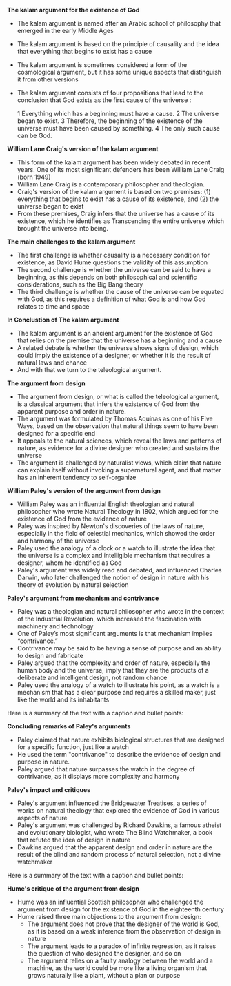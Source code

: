 **The kalam argument for the existence of God**

- The kalam argument is named after an Arabic school of philosophy that emerged in the early Middle Ages
- The kalam argument is based on the principle of causality and the idea that everything that begins to exist has a cause
- The kalam argument is sometimes considered a form of the cosmological argument, but it has some unique aspects that distinguish it from other versions
- The kalam argument consists of four propositions that lead to the conclusion that God exists as the first cause of the universe :

  1 Everything which has a beginning must have a cause.
  2 The universe began to exist.
  3 Therefore, the beginning of the existence of the universe must have been caused by something.
  4 The only such cause can be God.

**William Lane Craig's version of the kalam argument**

- This form of the kalam argument has been widely debated in recent years. One of its most significant defenders has been William Lane Craig (born 1949)
- William Lane Craig is a contemporary philosopher and theologian.
- Craig's version of the kalam argument is based on two premises: 
  (1) everything that begins to exist has a cause of its existence, and 
  (2) the universe began to exist
- From these premises, Craig infers that the universe has a cause of its existence, which he identifies as Transcending the entire universe which brought the universe into being.

**The main challenges to the kalam argument**

- The first challenge is whether causality is a necessary condition for existence, as David Hume questions the validity of this assumption
- The second challenge is whether the universe can be said to have a beginning, as this depends on both philosophical and scientific considerations, such as the Big Bang theory
- The third challenge is whether the cause of the universe can be equated with God, as this requires a definition of what God is and how God relates to time and space

**In Conclustion of The kalam argument**

- The kalam argument is an ancient argument for the existence of God that relies on the premise that the universe has a beginning and a cause
- A related debate is whether the universe shows signs of design, which could imply the existence of a designer, or whether it is the result of natural laws and chance
- And with that we turn to the teleological argument.

**The argument from design**

- The argument from design, or what is called the teleological argument, is a classical argument that infers the existence of God from the apparent purpose and order in nature.
- The argument was formulated by Thomas Aquinas as one of his Five Ways, based on the observation that natural things seem to have been designed for a specific end
- It appeals to the natural sciences, which reveal the laws and patterns of nature, as evidence for a divine designer who created and sustains the universe
- The argument is challenged by naturalist views, which claim that nature can explain itself without invoking a supernatural agent, and that matter has an inherent tendency to self-organize

**William Paley's version of the argument from design**

- William Paley was an influential English theologian and natural philosopher who wrote Natural Theology in 1802, which argued for the existence of God from the evidence of nature
- Paley was inspired by Newton's discoveries of the laws of nature, especially in the field of celestial mechanics, which showed the order and harmony of the universe
- Paley used the analogy of a clock or a watch to illustrate the idea that the universe is a complex and intelligible mechanism that requires a designer, whom he identified as God
- Paley's argument was widely read and debated, and influenced Charles Darwin, who later challenged the notion of design in nature with his theory of evolution by natural selection

**Paley's argument from mechanism and contrivance**

- Paley was a theologian and natural philosopher who wrote in the context of the Industrial Revolution, which increased the fascination with machinery and technology
- One of Paley’s most significant arguments is that mechanism implies “contrivance.”
- Contrivance may be said to be having a sense of purpose and an ability to design and fabricate
- Paley argued that the complexity and order of nature, especially the human body and the universe, imply that they are the products of a deliberate and intelligent design, not random chance
- Paley used the analogy of a watch to illustrate his point, as a watch is a mechanism that has a clear purpose and requires a skilled maker, just like the world and its inhabitants

Here is a summary of the text with a caption and bullet points:

**Concluding remarks of Paley's arguments**

- Paley claimed that nature exhibits biological structures that are designed for a specific function, just like a watch
- He used the term "contrivance" to describe the evidence of design and purpose in nature.
- Paley argued that nature surpasses the watch in the degree of contrivance, as it displays more complexity and harmony

**Paley's impact and critiques**

- Paley's argument influenced the Bridgewater Treatises, a series of works on natural theology that explored the evidence of God in various aspects of nature
- Paley's argument was challenged by Richard Dawkins, a famous atheist and evolutionary biologist, who wrote The Blind Watchmaker, a book that refuted the idea of design in nature
- Dawkins argued that the apparent design and order in nature are the result of the blind and random process of natural selection, not a divine watchmaker

Here is a summary of the text with a caption and bullet points:

**Hume's critique of the argument from design**

- Hume was an influential Scottish philosopher who challenged the argument from design for the existence of God in the eighteenth century
- Hume raised three main objections to the argument from design:
  - The argument does not prove that the designer of the world is God, as it is based on a weak inference from the observation of design in nature
  - The argument leads to a paradox of infinite regression, as it raises the question of who designed the designer, and so on
  - The argument relies on a faulty analogy between the world and a machine, as the world could be more like a living organism that grows naturally like a plant, without a plan or purpose
